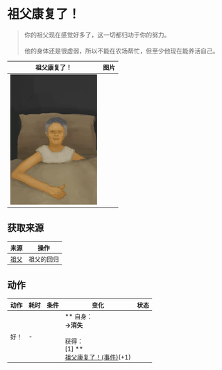 # 祖父康复了！  
> 你的祖父现在感觉好多了，这一切都归功于你的努力。<br><br>他的身体还是很虚弱，所以不能在农场帮忙，但至少他现在能养活自己。  
  
  祖父康复了！  |   图片   
 ----  |  ----:   
   |  <img decoding="async" src="Sprite/GranfatherHealthy.png" href="a.md" style="max-width:300px;max-height:300px;">   
  
## 获取来源  
来源  |  操作  
----  |  ----  
[祖父](Grandfather.md)  |  祖父的回归  
## 动作  
动作  |  耗时  |  条件  |  变化  |  状态  
----  |  ----  |  ----  |  ----  |  ----  
好！<br>  |  -  |    |  ** 自身：**<br>→消失<br><br>** 获得： **<br>** [1]  **<br>  [祖父康复了！(事件)](Event_OutroFarmer2.md)(+1)<br>  |    


<script>document.title="祖父康复了！ - 卡牌生存百科 Card Survival Wiki";</script>